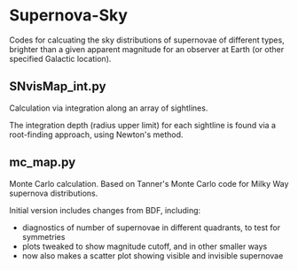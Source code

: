 # Supernova-Sky

Codes for calcuating the sky distributions of supernovae of different types, brighter than a given apparent magnitude for an observer at Earth (or other specified Galactic location).

## SNvisMap_int.py
Calculation via integration along an array of sightlines.  

The integration depth (radius upper limit) for each sightline is found via a root-finding approach, using Newton's method.

## mc_map.py
Monte Carlo calculation.  Based on Tanner's Monte Carlo code for Milky Way supernova distributions.  

Initial version includes changes from BDF, including:
* diagnostics of number of supernovae in different quadrants, to test for symmetries
* plots tweaked to show magnitude cutoff, and in other smaller ways
* now also makes a scatter plot showing visible and invisible supernovae
